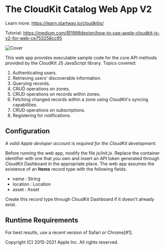 # The CloudKit Catalog Web App V2

Learn more: https://learn.startway.io/cloudkitjs/

Tutorial: https://medium.com/@1998design/how-to-use-apple-cloudkit-js-v2-for-web-ce753258cc95

![Cover](https://cdn-images-1.medium.com/max/2600/1*ES7GB2vsVS_-b7zHu60OyA.png)

This web app provides executable sample code for the core API methods provided by the CloudKit JS JavaScript library. 
Topics covered:

1. Authenticating users.
2. Retrieving users' discoverable information.
3. Querying records.
4. CRUD operations on zones.
5. CRUD operations on records within zones.
6. Fetching changed records within a zone using CloudKit's syncing capabilities.
7. CRUD operations on subscriptions.
8. Registering for notifications.

## Configuration

*A valid Apple devloper account is required for the CloudKit development.*

Before running the web app, modify the file *js/init.js*. Replace the container identifier with one that you own and insert an
API token generated through CloudKit Dashboard in the appropriate place. The web app assumes the existence of an **Items**
record type with the following fields.

* name : String
* location : Location
* asset : Asset

Create this record type through CloudKit Dashboard if it doesn't already exist.

## Runtime Requirements
 
For best results, use a recent version of Safari or Chrome[#1].

Copyright (C) 2015-2021 Apple Inc. All rights reserved.
